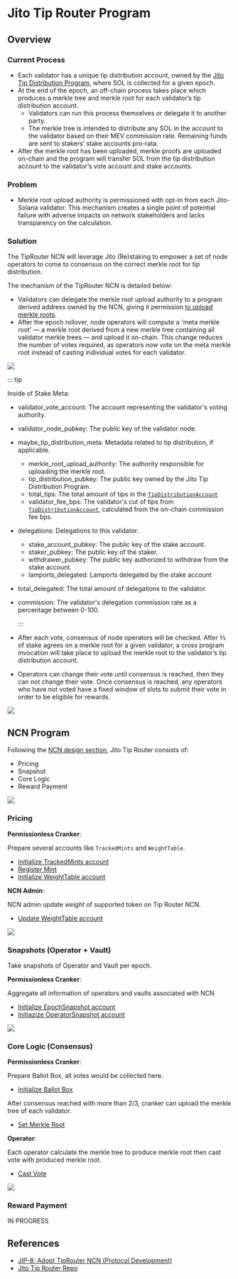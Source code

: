 # Jito Tip Router Program

## Overview

### Current Process

- Each validator has a unique tip distribution account, owned by the [Jito Tip Distribution Program], where SOL is collected for a given epoch.
- At the end of the epoch, an off-chain process takes place which produces a merkle tree and merkle root for each validator’s tip distribution account. 
    - Validators can run this process themselves or delegate it to another party.
    - The merkle tree is intended to distribute any SOL in the account to the validator based on their MEV commission rate. Remaining funds are sent to stakers’ stake accounts pro-rata.
- After the merkle root has been uploaded, merkle proofs are uploaded on-chain and the program will transfer SOL from the tip distribution account to the validator’s vote account and stake accounts. 

### Problem

- Merkle root upload authority is permissioned with opt-in from each Jito-Solana validator. This mechanism creates a single point of potential failure with adverse impacts on network stakeholders and lacks transparency on the calculation.

### Solution

The TipRouter NCN will leverage Jito (Re)staking to empower a set of node operators to come to consensus on the correct merkle root for tip distribution.

The mechanism of the TipRouter NCN is detailed below:

- Validators can delegate the merkle root upload authority to a program derived address owned by the NCN, giving it permission [to upload merkle roots].
- After the epoch rollover, node operators will compute a 'meta merkle root' — a merkle root derived from a new merkle tree containing all validator merkle trees — and upload it on-chain. This change reduces the number of votes required, as operators now vote on the meta merkle root instead of casting individual votes for each validator.

![](./images/cast_vote.png)

::: tip

Inside of Stake Meta:

- validator_vote_account: The account representing the validator's voting authority.
- validator_node_pubkey: The public key of the validator node.
- maybe_tip_distribution_meta: Metadata related to tip distribution, if applicable.
    - merkle_root_upload_authority: The authority responsible for uploading the merkle root.
    - tip_distribution_pubkey: The public key owned by the Jito Tip Distribution Program.
    - total_tips: The total amount of tips in the [`TipDistributionAccount`]
    - validator_fee_bps: The validator's cut of tips from [`TipDistributionAccount`], calculated from the on-chain commission fee bps.
- delegations: Delegations to this validator.
    - stake_account_pubkey: The public key of the stake account.
    - staker_pubkey: The public key of the staker.
    - withdrawer_pubkey: The public key authorized to withdraw from the stake account.
    - lamports_delegated: Lamports delegated by the stake account
- total_delegated: The total amount of delegations to the validator.
- commission: The validator's delegation commission rate as a percentage between 0-100.

  :::

- After each vote, consensus of node operators will be checked. After ⅔ of stake agrees on a merkle root for a given validator, a cross program invocation will take place to upload the merkle root to the validator’s tip distribution account.
- Operators can change their vote until consensus is reached, then they can not change their vote. Once consensus is reached, any operators who have not voted have a fixed window of slots to submit their vote in order to be eligible for rewards.

![](./images/upload.png)

[Jito Tip Distribution Program]: https://github.com/jito-foundation/jito-programs/blob/master/mev-programs/programs/tip-distribution/src/lib.rs
[to upload merkle roots]: https://github.com/jito-foundation/jito-tip-router/blob/022fee74773170b76d1f8aad8c8edc71fd387e05/program/src/set_merkle_root.rs#L61-L80
[`TipDistributionAccount`]: https://github.com/jito-foundation/jito-programs/blob/6bf84c19db9208a16e226074c666c965f5429d88/mev-programs/programs/tip-distribution/src/state.rs#L29-L54

## NCN Program

Following the [NCN design section], Jito Tip Router consists of:

- Pricing
- Snapshot
- Core Logic
- Reward Payment

![](./images/overview.png)


[NCN design section]: /guide/ncn-design.md

### Pricing

**Permissionless Cranker**:

Prepare several accounts like `TrackedMints` and `WeightTable`.

- [Initialize TrackedMints account](https://github.com/jito-foundation/jito-tip-router/blob/master/program/src/initialize_tracked_mints.rs)
- [Register Mint](https://github.com/jito-foundation/jito-tip-router/blob/master/program/src/register_mint.rs)
- [Initialize WeightTable account](https://github.com/jito-foundation/jito-tip-router/blob/master/program/src/initialize_weight_table.rs)

**NCN Admin**:

NCN admin update *weight* of supported token on Tip Router NCN.

- [Update WeightTable account](https://github.com/jito-foundation/jito-tip-router/blob/master/program/src/admin_update_weight_table.rs)

![](./images/pricing.png)

### Snapshots (Operator + Vault)

Take snapshots of Operator and Vault per epoch.

**Permissionless Cranker**:

Aggregate all information of operators and vaults associated with NCN

- [Initialize EpochSnapshot account](https://github.com/jito-foundation/jito-tip-router/blob/master/program/src/initialize_epoch_snapshot.rs)
- [Initiazize OperatorSnapshot account](https://github.com/jito-foundation/jito-tip-router/blob/master/program/src/initialize_operator_snapshot.rs)

![](./images/snapshot.png)

### Core Logic (Consensus)

**Permissionless Cranker**:

Prepare Ballot Box, all votes would be collected here.

- [Initialize Ballot Box](https://github.com/jito-foundation/jito-tip-router/blob/master/program/src/initialize_ballot_box.rs)

After consensus reached with more than 2/3, cranker can upload the merkle tree of each validator.

- [Set Merkle Root](https://github.com/jito-foundation/jito-tip-router/blob/master/program/src/set_merkle_root.rs)

**Operator**:

Each operator calculate the merkle tree to produce merkle root then cast vote with produced merkle root.

- [Cast Vote](https://github.com/jito-foundation/jito-tip-router/blob/master/program/src/cast_vote.rs)

![](./images/core_logic.png)

### Reward Payment

IN PROGRESS

## References
- [JIP-8: Adopt TipRouter NCN (Protocol Development)](https://forum.jito.network/t/jip-8-adopt-tiprouter-ncn-protocol-development/413)
- [Jito Tip Router Repo](https://github.com/jito-foundation/jito-tip-router/tree/master)
